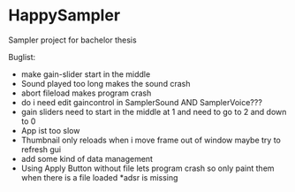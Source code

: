 # HappySampler
Sampler project for bachelor thesis

Buglist: 

* make gain-slider start in the middle 
* Sound played too long makes the sound crash
* abort fileload makes program crash
* do i need edit gaincontrol in SamplerSound AND SamplerVoice???
* gain sliders need to start in the middle at 1 and need to go to 2 and down to 0 
* App ist too slow 
* Thumbnail only reloads when i move frame out of window maybe try to refresh gui 
* add some kind of data management 
* Using Apply Button without file lets program crash so only paint them when there is a file loaded
*adsr is missing
